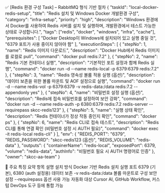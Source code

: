 ✅ [Redis 환경 구성 Task] – RabbitMQ 형식 기반 절차
{
    "taskId": "local-docker-redis-setup",
    "title": "Redis 설치 및 Windows Docker 개발환경 구성",
    "category": "infra-setup",
    "priority": "high",
    "description": "Windows 환경에서 Docker를 사용하여 Redis 서버를 설치 및 실행하며, 개발환경에서 테스트 가능한 상태로 구성합니다.",
    "tags": ["redis", "docker", "windows", "infra", "cache"],
    "prerequisites": [
    "Docker Desktop이 Windows에 설치되어 있고 실행 중일 것",
    "6379 포트가 사용 중이지 않아야 함"
    ],
    "executionSteps": [
    {
    "stepNo": 1,
    "name": "Redis 이미지 다운로드",
    "description": "Docker Hub에서 Redis 이미지를 로컬로 pull",
    "command": "docker pull redis:7.2"
    },
    {
    "stepNo": 2,
    "name": "Redis 기본 컨테이너 실행",
    "description": "기본적인 포트 설정과 함께 Redis 실행",
    "command": "docker run -d --name redis-local -p 6379:6379 redis:7.2"
    },
    {
    "stepNo": 3,
    "name": "Redis 영속성 볼륨 적용 실행 (옵션)",
    "description": "데이터 보존을 위한 볼륨 마운트 및 AOF 설정으로 실행",
    "command": "docker run -d --name redis-vol -p 6379:6379 -v redis-data:/data redis:7.2 --appendonly yes"
    },
    {
    "stepNo": 4,
    "name": "비밀번호 설정 실행 (옵션)",
    "description": "Redis에 접속 비밀번호를 설정하여 보안 강화",
    "command": "docker run -d --name redis-auth -p 6380:6379 redis:7.2 redis-server --requirepass skcc-redis123"
    },
    {
    "stepNo": 5,
    "name": "실행 상태 확인",
    "description": "Redis 컨테이너가 정상 작동 중인지 확인",
    "command": "docker ps"
    },
    {
    "stepNo": 6,
    "name": "Redis CLI로 접속 테스트",
    "description": "Redis CLI를 통해 연결 확인 (비밀번호 설정 시 AUTH 필요)",
    "command": "docker exec -it redis-local redis-cli"
    }
    ],
    "env": {
    "REDIS_PORT": "6379",
    "REDIS_PASSWORD": "skcc-redis123 (옵션)",
    "REDIS_VOLUME": "redis-data"
    },
    "outputs": {
    "containerName": "redis-local",
    "exposedPort": 6379,
    "volume": "redis-data",
    "authInfo": "비밀번호 필요 시 AUTH 명령어로 인증"
    },
    "owner": "skcc-aa-team"
}

📌 주요 특징 요약
    항목	설명
    설치 방식	Docker 기반 Redis 설치
    실행 포트	6379 (기본), 6380 (auth 설정용)
    데이터 보존	-v redis-data:/data 볼륨 마운트로 구성
    보안 설정	--requirepass 옵션 사용 가능
    자동화 대상	Cursor AI, GitHub Workflow, 커스텀 DevOps 도구 등에 통합 가능

